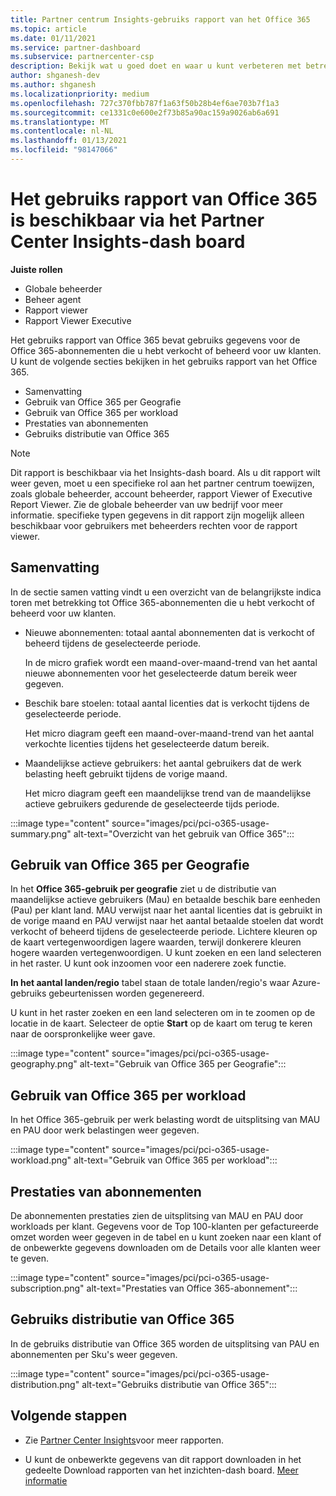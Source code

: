```yaml
---
title: Partner centrum Insights-gebruiks rapport van het Office 365
ms.topic: article
ms.date: 01/11/2021
ms.service: partner-dashboard
ms.subservice: partnercenter-csp
description: Bekijk wat u goed doet en waar u kunt verbeteren met betrekking tot het gebruik van Office 365-abonnementen die u verkoopt of beheert voor uw klanten.
author: shganesh-dev
ms.author: shganesh
ms.localizationpriority: medium
ms.openlocfilehash: 727c370fbb787f1a63f50b28b4ef6ae703b7f1a3
ms.sourcegitcommit: ce1331c0e600e2f73b85a90ac159a9026ab6a691
ms.translationtype: MT
ms.contentlocale: nl-NL
ms.lasthandoff: 01/13/2021
ms.locfileid: "98147066"
---
```

# <a name="office-365-usage-report-available-from-the-partner-center-insights-dashboard"></a>Het gebruiks rapport van Office 365 is beschikbaar via het Partner Center Insights-dash board

**Juiste rollen**
- Globale beheerder
- Beheer agent
- Rapport viewer
- Rapport Viewer Executive

Het gebruiks rapport van Office 365 bevat gebruiks gegevens voor de Office 365-abonnementen die u hebt verkocht of beheerd voor uw klanten. U kunt de volgende secties bekijken in het gebruiks rapport van het Office 365.

- Samenvatting
- Gebruik van Office 365 per Geografie
- Gebruik van Office 365 per workload
- Prestaties van abonnementen
- Gebruiks distributie van Office 365

 > [!NOTE]
 > Dit rapport is beschikbaar via het Insights-dash board. Als u dit rapport wilt weer geven, moet u een specifieke rol aan het partner centrum toewijzen, zoals globale beheerder, account beheerder, rapport Viewer of Executive Report Viewer. Zie de globale beheerder van uw bedrijf voor meer informatie. specifieke typen gegevens in dit rapport zijn mogelijk alleen beschikbaar voor gebruikers met beheerders rechten voor de rapport viewer.

## <a name="summary"></a>Samenvatting

In de sectie samen vatting vindt u een overzicht van de belangrijkste indica toren met betrekking tot Office 365-abonnementen die u hebt verkocht of beheerd voor uw klanten.  

- Nieuwe abonnementen: totaal aantal abonnementen dat is verkocht of beheerd tijdens de geselecteerde periode.

   In de micro grafiek wordt een maand-over-maand-trend van het aantal nieuwe abonnementen voor het geselecteerde datum bereik weer gegeven.

- Beschik bare stoelen: totaal aantal licenties dat is verkocht tijdens de geselecteerde periode.

   Het micro diagram geeft een maand-over-maand-trend van het aantal verkochte licenties tijdens het geselecteerde datum bereik.

- Maandelijkse actieve gebruikers: het aantal gebruikers dat de werk belasting heeft gebruikt tijdens de vorige maand. 

   Het micro diagram geeft een maandelijkse trend van de maandelijkse actieve gebruikers gedurende de geselecteerde tijds periode.

:::image type="content" source="images/pci/pci-o365-usage-summary.png" alt-text="Overzicht van het gebruik van Office 365":::

## <a name="office-365-usage-by-geography"></a>Gebruik van Office 365 per Geografie

In het **Office 365-gebruik per geografie** ziet u de distributie van maandelijkse actieve gebruikers (Mau) en betaalde beschik bare eenheden (Pau) per klant land. MAU verwijst naar het aantal licenties dat is gebruikt in de vorige maand en PAU verwijst naar het aantal betaalde stoelen dat wordt verkocht of beheerd tijdens de geselecteerde periode. Lichtere kleuren op de kaart vertegenwoordigen lagere waarden, terwijl donkerere kleuren hogere waarden vertegenwoordigen. U kunt zoeken en een land selecteren in het raster. U kunt ook inzoomen voor een naderere zoek functie.

**In het aantal landen/regio** tabel staan de totale landen/regio's waar Azure-gebruiks gebeurtenissen worden gegenereerd.

U kunt in het raster zoeken en een land selecteren om in te zoomen op de locatie in de kaart. Selecteer de optie **Start** op de kaart om terug te keren naar de oorspronkelijke weer gave.


:::image type="content" source="images/pci/pci-o365-usage-geography.png" alt-text="Gebruik van Office 365 per Geografie":::

## <a name="office-365-usage-by-workload"></a>Gebruik van Office 365 per workload

In het Office 365-gebruik per werk belasting wordt de uitsplitsing van MAU en PAU door werk belastingen weer gegeven.

:::image type="content" source="images/pci/pci-o365-usage-workload.png" alt-text="Gebruik van Office 365 per workload":::

## <a name="subscriptions-performance"></a>Prestaties van abonnementen

De abonnementen prestaties zien de uitsplitsing van MAU en PAU door workloads per klant. Gegevens voor de Top 100-klanten per gefactureerde omzet worden weer gegeven in de tabel en u kunt zoeken naar een klant of de onbewerkte gegevens downloaden om de Details voor alle klanten weer te geven.

:::image type="content" source="images/pci/pci-o365-usage-subscription.png" alt-text="Prestaties van Office 365-abonnement":::

## <a name="office-365-usage-distribution"></a>Gebruiks distributie van Office 365

In de gebruiks distributie van Office 365 worden de uitsplitsing van PAU en abonnementen per Sku's weer gegeven.

:::image type="content" source="images/pci/pci-o365-usage-distribution.png" alt-text="Gebruiks distributie van Office 365":::

## <a name="next-steps"></a>Volgende stappen

- Zie [Partner Center Insights](partner-center-insights.md)voor meer rapporten.

- U kunt de onbewerkte gegevens van dit rapport downloaden in het gedeelte Download rapporten van het inzichten-dash board. [Meer informatie](pci-download-reports.md) 
